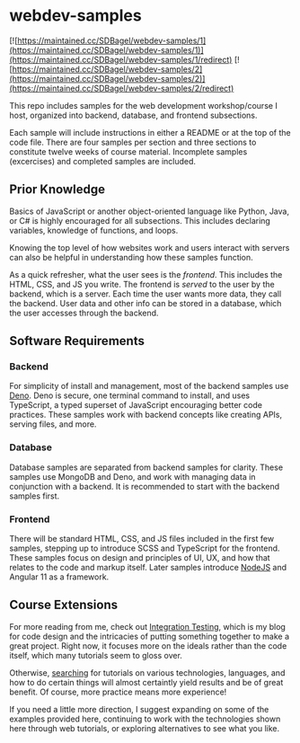 # webdev-samples
[![https://maintained.cc/SDBagel/webdev-samples/1](https://maintained.cc/SDBagel/webdev-samples/1)](https://maintained.cc/SDBagel/webdev-samples/1/redirect)
[![https://maintained.cc/SDBagel/webdev-samples/2](https://maintained.cc/SDBagel/webdev-samples/2)](https://maintained.cc/SDBagel/webdev-samples/2/redirect)

This repo includes samples for the web development workshop/course I host, organized into backend, database, and frontend subsections.

Each sample will include instructions in either a README or at the top of the code file. There are four samples per section and three sections to constitute twelve weeks of course material. Incomplete samples (excercises) and completed samples are included.

## Prior Knowledge
Basics of JavaScript or another object-oriented language like Python, Java, or C# is highly encouraged for all subsections. This includes declaring variables, knowledge of functions, and loops.

Knowing the top level of how websites work and users interact with servers can also be helpful in understanding how these samples function. 

As a quick refresher, what the user sees is the *frontend*. This includes the HTML, CSS, and JS you write. The frontend is *served* to the user by the backend, which is a server. Each time the user wants more data, they call the backend. User data and other info can be stored in a database, which the user accesses through the backend.

## Software Requirements

### Backend
For simplicity of install and management, most of the backend samples use [Deno](https://deno.land). Deno is secure, one terminal command to install, and uses TypeScript, a typed superset of JavaScript encouraging better code practices. These samples work with backend concepts like creating APIs, serving files, and more.

### Database
Database samples are separated from backend samples for clarity. These samples use MongoDB and Deno, and work with managing data in conjunction with a backend. It is recommended to start with the backend samples first.

### Frontend
There will be standard HTML, CSS, and JS files included in the first few samples, stepping up to introduce SCSS and TypeScript for the frontend. These samples focus on design and principles of UI, UX, and how that relates to the code and markup itself. Later samples introduce [NodeJS](https://nodejs.org/en/) and Angular 11 as a framework.

## Course Extensions
For more reading from me, check out [Integration Testing](https://sdbagel.com/integration-testing), which is my blog for code design and the intricacies of putting something together to make a great project. Right now, it focuses more on the ideals rather than the code itself, which many tutorials seem to gloss over.

Otherwise, [searching](https://ddg.gg) for tutorials on various technologies, languages, and how to do certain things will almost certaintly yield results and be of great benefit. Of course, more practice means more experience!

If you need a little more direction, I suggest expanding on some of the examples provided here, continuing to work with the technologies shown here through web tutorials, or exploring alternatives to see what you like.